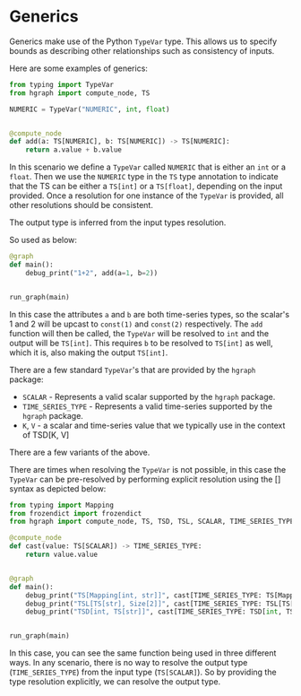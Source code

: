 Generics
========

Generics make use of the Python ``TypeVar`` type. This allows us to specify bounds as 
describing other relationships such as consistency of inputs.

Here are some examples of generics:

```python
from typing import TypeVar
from hgraph import compute_node, TS

NUMERIC = TypeVar("NUMERIC", int, float)


@compute_node
def add(a: TS[NUMERIC], b: TS[NUMERIC]) -> TS[NUMERIC]:
    return a.value + b.value
```

In this scenario we define a ``TypeVar`` called ``NUMERIC`` that is either an ``int`` or a ``float``.
Then we use the ``NUMERIC`` type in the ``TS`` type annotation to indicate that the TS can be either
a ``TS[int]`` or a ``TS[float]``, depending on the input provided. Once a resolution for
one instance of the ``TypeVar`` is provided, all other resolutions should be consistent.

The output type is inferred from the input types resolution.

So used as below:

```python
@graph
def main():
    debug_print("1+2", add(a=1, b=2))


run_graph(main)
```

In this case the attributes ``a`` and ``b`` are both time-series types, so the scalar's 1 and 2 will
be upcast to ``const(1)`` and ``const(2)`` respectively. The ``add`` function will then be called, the
``TypeVar`` will be resolved to ``int`` and the output will be ``TS[int]``. This requires
``b`` to be resolved to ``TS[int]`` as well, which it is, also making the output ``TS[int]``.

There are a few standard ``TypeVar``'s that are provided by the ``hgraph`` package:
* ``SCALAR`` - Represents a valid scalar supported by the ``hgraph`` package.
* ``TIME_SERIES_TYPE`` - Represents a valid time-series supported by the ``hgraph`` package.
* ``K``, ``V`` - a scalar and time-series value that we typically use in the context of TSD[K, V]

There are a few variants of the above.

There are times when resolving the ``TypeVar`` is not possible, in this case the ``TypeVar`` can
be pre-resolved by performing explicit resolution using the [] syntax as depicted below:

```python
from typing import Mapping
from frozendict import frozendict
from hgraph import compute_node, TS, TSD, TSL, SCALAR, TIME_SERIES_TYPE, graph, run_graph, Size, debug_print

@compute_node
def cast(value: TS[SCALAR]) -> TIME_SERIES_TYPE:
    return value.value


@graph
def main():
    debug_print("TS[Mapping[int, str]]", cast[TIME_SERIES_TYPE: TS[Mapping[int, str]]](value=frozendict({1: 'a'})))
    debug_print("TSL[TS[str], Size[2]]", cast[TIME_SERIES_TYPE: TSL[TS[str], Size[2]]](value=frozendict({1: 'a'})))
    debug_print("TSD[int, TS[str]]", cast[TIME_SERIES_TYPE: TSD[int, TS[str]]](value=frozendict({1: 'a'})))


run_graph(main)
```

In this case, you can see the same function being used in three different ways. In any scenario, there 
is no way to resolve the output type (``TIME_SERIES_TYPE``) from the input type (``TS[SCALAR]``).
So by providing the type resolution explicitly, we can resolve the output type.
